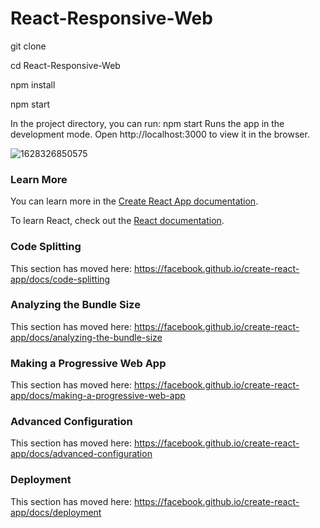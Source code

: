 # React-Responsive-Web

git clone 

cd React-Responsive-Web

npm install

npm start

In the project directory, you can run: npm start Runs the app in the development mode. Open http://localhost:3000 to view it in the browser.


![1628326850575](https://user-images.githubusercontent.com/44171601/128595372-ab0603c5-7d98-45e3-8879-1cdfe2cb4e47.png)



### Learn More
You can learn more in the [Create React App documentation](https://reactjs.org/docs/create-a-new-react-app.html).

To learn React, check out the [React documentation](https://reactjs.org/docs/getting-started.html).

### Code Splitting
This section has moved here: https://facebook.github.io/create-react-app/docs/code-splitting

### Analyzing the Bundle Size
This section has moved here: https://facebook.github.io/create-react-app/docs/analyzing-the-bundle-size

### Making a Progressive Web App
This section has moved here: https://facebook.github.io/create-react-app/docs/making-a-progressive-web-app

### Advanced Configuration
This section has moved here: https://facebook.github.io/create-react-app/docs/advanced-configuration

### Deployment
This section has moved here: https://facebook.github.io/create-react-app/docs/deployment
